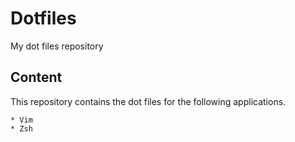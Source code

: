 # Dotfiles
My dot files repository

## Content

This repository contains the dot files for the following applications.

	* Vim
	* Zsh

